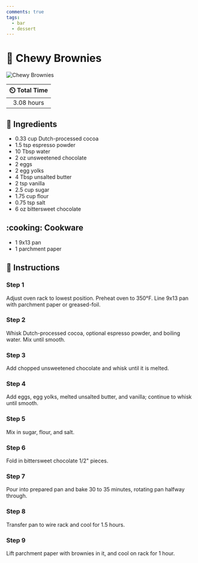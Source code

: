 ```yaml
---
comments: true
tags:
  - bar
  - dessert
---
```

# :chocolate_bar: Chewy Brownies

![Chewy Brownies](../assets/images/chewy-brownies.jpg)

| :timer_clock: Total Time |
|:-----------------------: |
| 3.08 hours |

## :salt: Ingredients

- 0.33 cup Dutch-processed cocoa
- 1.5 tsp espresso powder
- 10 Tbsp water
- 2 oz unsweetened chocolate
- 2 eggs
- 2 egg yolks
- 4 Tbsp unsalted butter
- 2 tsp vanilla
- 2.5 cup sugar
- 1.75 cup flour
- 0.75 tsp salt
- 6 oz bittersweet chocolate

## :cooking: Cookware

- 1 9x13 pan
- 1 parchment paper

## :pencil: Instructions

### Step 1

Adjust oven rack to lowest position. Preheat oven to 350°F. Line 9x13 pan with parchment paper or greased-foil.

### Step 2

Whisk Dutch-processed cocoa, optional espresso powder, and boiling water. Mix until smooth.

### Step 3

Add chopped unsweetened chocolate and whisk until it is melted.

### Step 4

Add eggs, egg yolks, melted unsalted butter, and vanilla; continue to whisk until smooth.

### Step 5

Mix in sugar, flour, and salt.

### Step 6

Fold in bittersweet chocolate 1/2" pieces.

### Step 7

Pour into prepared pan and bake 30 to 35 minutes, rotating pan halfway through.

### Step 8

Transfer pan to wire rack and cool for 1.5 hours.

### Step 9

Lift parchment paper with brownies in it, and cool on rack for 1 hour.
